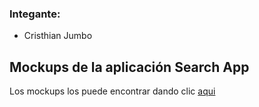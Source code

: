 
### Integante:
* Cristhian Jumbo


## Mockups de la aplicación **Search App**


Los mockups los puede encontrar dando clic [aqui](https://www.figma.com/proto/bV0OLbZuKWbHCfIaF0rblv/app-busqueda-negocios?node-id=80%3A633&scaling=min-zoom)
